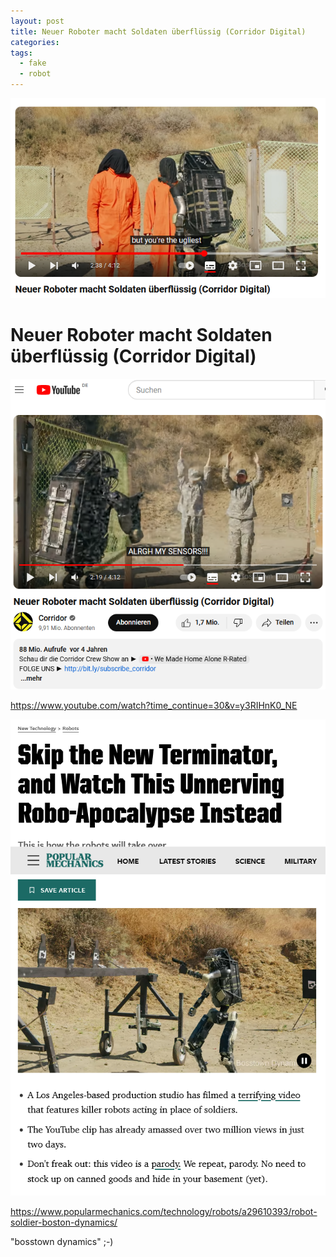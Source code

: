 ```yaml
---
layout: post
title: Neuer Roboter macht Soldaten überflüssig (Corridor Digital)
categories: 
tags:
  - fake
  - robot
---
```


![](../pics/2019-11-07-terminator-2019-boston-dynamics_image_1.png)
# Neuer Roboter macht Soldaten überflüssig (Corridor Digital)

![](../pics/2019-11-07-terminator-2019-boston-dynamics_image_2.png)

https://www.youtube.com/watch?time_continue=30&v=y3RIHnK0_NE

![](../pics/2019-11-07-terminator-2019-boston-dynamics_image_3.png)

https://www.popularmechanics.com/technology/robots/a29610393/robot-soldier-boston-dynamics/


"bosstown dynamics" ;-) 

